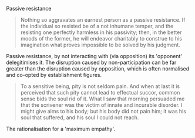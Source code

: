 Passive resistance
> Nothing so aggravates an earnest person as a passive resistance. If the individual so resisted be of a not inhumane temper, and the resisting one perfectly harmless in his passivity; then, in the better moods of the former, he will endeavor charitably to construe to his imagination what proves impossible to be solved by his judgment. 

Passive resistance, by not interacting with (via opposition) its 'opponent' delegitimises it. The disruption caused by non-participation can be far greater than the disruption caused by opposition, which is often normalised and co-opted by establishment figures.

> To a sensitive being, pity is not seldom pain. And when at last it is perceived that such pity cannot lead to effectual succor, common sense bids the soul rid of it. What I saw that morning persuaded me that the scrivener was the victim of innate and incurable disorder. I might give alms to his body; but his body did not pain him; it was his soul that suffered, and his soul I could not reach.

The rationalisation for a 'maximum empathy'.